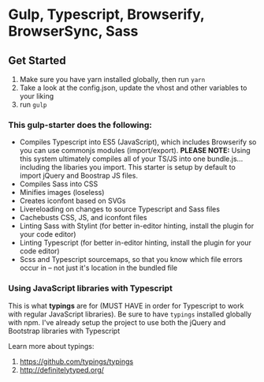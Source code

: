 # Gulp, Typescript, Browserify, BrowserSync, Sass

## Get Started
1. Make sure you have yarn installed globally, then run `yarn`
2. Take a look at the config.json, update the vhost and other variables to your liking
3. run `gulp`

### This gulp-starter does the following:
* Compiles Typescript into ES5 (JavaScript), which includes Browserify so you can use commonjs modules (import/export). **PLEASE NOTE:** Using this system ultimately compiles all of your TS/JS into one bundle.js... including the libaries you import. This starter is setup by default to import jQuery and Boostrap JS files.
* Compiles Sass into CSS
* Minifies images (loseless)
* Creates iconfont based on SVGs
* Livereloading on changes to source Typescript and Sass files
* Cachebusts CSS, JS, and iconfont files
* Linting Sass with Stylint (for better in-editor hinting, install the plugin for your code editor)
* Linting Typescript (for better in-editor hinting, install the plugin for your code editor)
* Scss and Typescript sourcemaps, so that you know which file errors occur in – not just it's location in the bundled file

### Using JavaScript libraries with Typescript
This is what **typings** are for (MUST HAVE in order for Typescript to work with regular JavaScript libraries). Be sure to have `typings` installed globally with npm. I've already setup the project to use both the jQuery and Bootstrap libraries with Typescript

Learn more about typings: 
1. https://github.com/typings/typings
2. http://definitelytyped.org/


